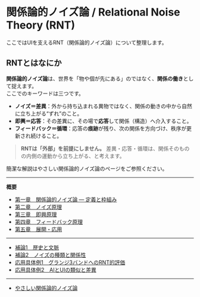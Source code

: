 #  関係論的ノイズ論 / Relational Noise Theory (RNT)

ここではUIを支えるRNT（関係論的ノイズ論）について整理します。  
  
## RNTとはなにか
**関係論的ノイズ論**は、世界を「物や個が先にある」のではなく、**関係の働き**として捉えます。  
ここでのキーワードは三つです。

- **ノイズ＝差異**：外から持ち込まれる異物ではなく、関係の動きの中から自然に立ち上がる“ずれ”のこと。  
- **即興＝応答**：その差異に、その場で**応答**して関係（構造）へ介入すること。  
- **フィードバック＝循環**：応答の**痕跡**が残り、次の関係を方向づけ、秩序が更新され続けること。

> **RNTは「外部」を前提にしません。** 差異・応答・循環は、関係そのものの内側の運動から立ち上がる、と考えます。

  
簡潔な解説はやさしい関係論的ノイズ論のページをご参照ください。

---

**概要**

- [第一章　関係論的ノイズ論 ― 定義と枠組み](01-foundations.md)
- [第二章　ノイズ原理](02-noise-principle.md)
- [第三章　即興原理](03-improvisation-principle.md)
- [第四章　フィードバック原理](04-feedback-principle.md)
- [第五章　展開・応用](05-applications.md)
  
---
  
- [補論1　歴史と文脈](06_context.md)
- [補論2　ノイズの種類と関係性](07_supplement.md)
- [応用具体例1　グランジ3バンドへのRNT的評価](08_applications-grunge.md)
- [応用具体例2　AIとUIの類似と差異]()　

---
  
- [やさしい関係論的ノイズ論](rnt_ez.md)

